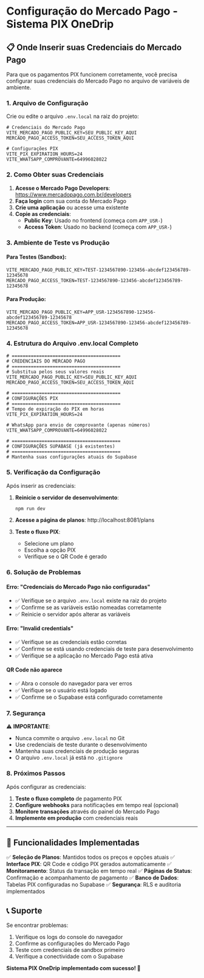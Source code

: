 # Configuração do Mercado Pago - Sistema PIX OneDrip

## 📋 Onde Inserir suas Credenciais do Mercado Pago

Para que os pagamentos PIX funcionem corretamente, você precisa configurar suas credenciais do Mercado Pago no arquivo de variáveis de ambiente.

### 1. Arquivo de Configuração

Crie ou edite o arquivo `.env.local` na raiz do projeto:

```env
# Credenciais do Mercado Pago
VITE_MERCADO_PAGO_PUBLIC_KEY=SEU_PUBLIC_KEY_AQUI
MERCADO_PAGO_ACCESS_TOKEN=SEU_ACCESS_TOKEN_AQUI

# Configurações PIX
VITE_PIX_EXPIRATION_HOURS=24
VITE_WHATSAPP_COMPROVANTE=64996028022
```

### 2. Como Obter suas Credenciais

1. **Acesse o Mercado Pago Developers**: https://www.mercadopago.com.br/developers
2. **Faça login** com sua conta do Mercado Pago
3. **Crie uma aplicação** ou acesse uma existente
4. **Copie as credenciais**:
   - **Public Key**: Usado no frontend (começa com `APP_USR-`)
   - **Access Token**: Usado no backend (começa com `APP_USR-`)

### 3. Ambiente de Teste vs Produção

#### Para Testes (Sandbox):
```env
VITE_MERCADO_PAGO_PUBLIC_KEY=TEST-1234567890-123456-abcdef123456789-12345678
MERCADO_PAGO_ACCESS_TOKEN=TEST-1234567890-123456-abcdef123456789-12345678
```

#### Para Produção:
```env
VITE_MERCADO_PAGO_PUBLIC_KEY=APP_USR-1234567890-123456-abcdef123456789-12345678
MERCADO_PAGO_ACCESS_TOKEN=APP_USR-1234567890-123456-abcdef123456789-12345678
```

### 4. Estrutura do Arquivo .env.local Completo

```env
# ========================================
# CREDENCIAIS DO MERCADO PAGO
# ========================================
# Substitua pelos seus valores reais
VITE_MERCADO_PAGO_PUBLIC_KEY=SEU_PUBLIC_KEY_AQUI
MERCADO_PAGO_ACCESS_TOKEN=SEU_ACCESS_TOKEN_AQUI

# ========================================
# CONFIGURAÇÕES PIX
# ========================================
# Tempo de expiração do PIX em horas
VITE_PIX_EXPIRATION_HOURS=24

# WhatsApp para envio de comprovante (apenas números)
VITE_WHATSAPP_COMPROVANTE=64996028022

# ========================================
# CONFIGURAÇÕES SUPABASE (já existentes)
# ========================================
# Mantenha suas configurações atuais do Supabase
```

### 5. Verificação da Configuração

Após inserir as credenciais:

1. **Reinicie o servidor de desenvolvimento**:
   ```bash
   npm run dev
   ```

2. **Acesse a página de planos**: http://localhost:8081/plans

3. **Teste o fluxo PIX**:
   - Selecione um plano
   - Escolha a opção PIX
   - Verifique se o QR Code é gerado

### 6. Solução de Problemas

#### Erro: "Credenciais do Mercado Pago não configuradas"
- ✅ Verifique se o arquivo `.env.local` existe na raiz do projeto
- ✅ Confirme se as variáveis estão nomeadas corretamente
- ✅ Reinicie o servidor após alterar as variáveis

#### Erro: "Invalid credentials"
- ✅ Verifique se as credenciais estão corretas
- ✅ Confirme se está usando credenciais de teste para desenvolvimento
- ✅ Verifique se a aplicação no Mercado Pago está ativa

#### QR Code não aparece
- ✅ Abra o console do navegador para ver erros
- ✅ Verifique se o usuário está logado
- ✅ Confirme se o Supabase está configurado corretamente

### 7. Segurança

⚠️ **IMPORTANTE**:
- Nunca commite o arquivo `.env.local` no Git
- Use credenciais de teste durante o desenvolvimento
- Mantenha suas credenciais de produção seguras
- O arquivo `.env.local` já está no `.gitignore`

### 8. Próximos Passos

Após configurar as credenciais:

1. **Teste o fluxo completo** de pagamento PIX
2. **Configure webhooks** para notificações em tempo real (opcional)
3. **Monitore transações** através do painel do Mercado Pago
4. **Implemente em produção** com credenciais reais

---

## 🎯 Funcionalidades Implementadas

✅ **Seleção de Planos**: Mantidos todos os preços e opções atuais
✅ **Interface PIX**: QR Code e código PIX gerados automaticamente
✅ **Monitoramento**: Status da transação em tempo real
✅ **Páginas de Status**: Confirmação e acompanhamento de pagamento
✅ **Banco de Dados**: Tabelas PIX configuradas no Supabase
✅ **Segurança**: RLS e auditoria implementados

## 📞 Suporte

Se encontrar problemas:
1. Verifique os logs do console do navegador
2. Confirme as configurações do Mercado Pago
3. Teste com credenciais de sandbox primeiro
4. Verifique a conectividade com o Supabase

**Sistema PIX OneDrip implementado com sucesso! 🚀**